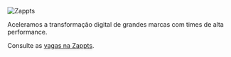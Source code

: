 ![Zappts](http://i.imgur.com/M1J5zoP.png)

<p>Aceleramos a transformação digital
de grandes marcas com times de alta performance.</p>

Consulte as [vagas na Zappts](https://zappts.gupy.io/).
